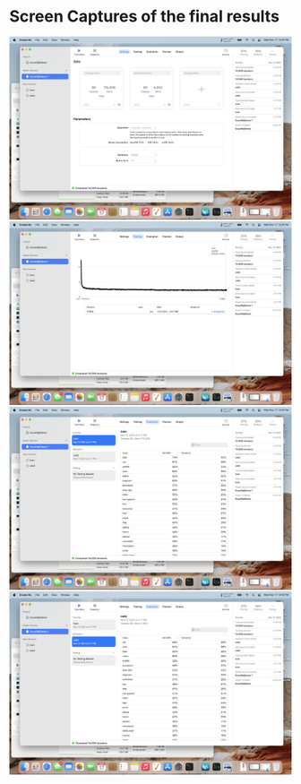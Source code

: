 # Screen Captures of the final results

![settings](https://github.com/woolfel/createmlbench/blob/main/results/coco/batch64/settings.png)
![training](https://github.com/woolfel/createmlbench/blob/main/results/coco/batch64/training.png)
![training i/u](https://github.com/woolfel/createmlbench/blob/main/results/coco/batch64/validation_train.png)
![validation i/u](https://github.com/woolfel/createmlbench/blob/main/results/coco/batch64/validation_eval.png)
